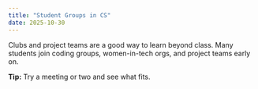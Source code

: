 ```yaml
---
title: "Student Groups in CS"
date: 2025-10-30
---
```


Clubs and project teams are a good way to learn beyond class. Many students join coding groups, women-in-tech orgs, and project teams early on.

**Tip:** Try a meeting or two and see what fits.
